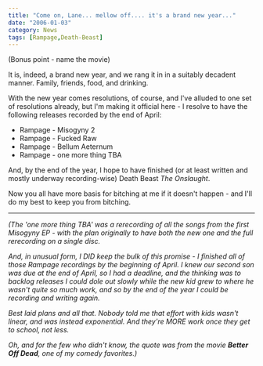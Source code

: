```yaml
---
title: "Come on, Lane... mellow off.... it's a brand new year..."
date: "2006-01-03"
category: News
tags: [Rampage,Death-Beast]
---
```


(Bonus point - name the movie)

It is, indeed, a brand new year, and we rang it in in a suitably decadent manner. Family, friends, food, and drinking.

With the new year comes resolutions, of course, and I've alluded to one set of resolutions already, but I'm making it official here - I resolve to have the following releases recorded by the end of April:

* Rampage - Misogyny 2 
* Rampage - Fucked Raw 
* Rampage - Bellum Aeternum 
* Rampage - one more thing TBA

And, by the end of the year, I hope to have finished (or at least written and mostly underway recording-wise) Death Beast *The Onslaught*.

Now you all have more basis for bitching at me if it doesn't happen - and I'll do my best to keep you from bitching.

***

*(The 'one more thing TBA' was a rerecording of all the songs from the first Misogyny EP - with the plan originally to have both the new one and the full rerecording on a single disc.*

*And, in unusual form, I DID keep the bulk of this promise - I finished all of those Rampage recordings by the beginning of April. I knew our second son was due at the end of April, so I had a deadline, and the thinking was to backlog releases I could dole out slowly while the new kid grew to where he wasn't quite so much work, and so by the end of the year I could be recording and writing again.*

*Best laid plans and all that. Nobody told me that effort with kids wasn't linear, and was instead exponential. And they're MORE work once they get to school, not less.*

*Oh, and for the few who didn't know, the quote was from the movie **Better Off Dead**, one of my comedy favorites.)*

